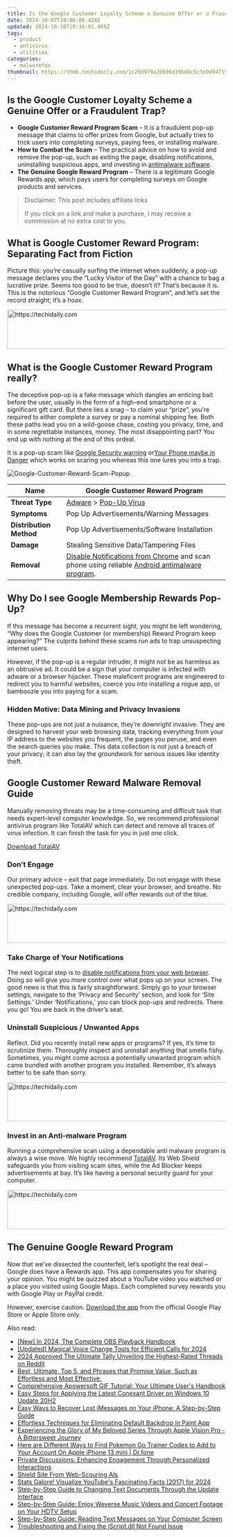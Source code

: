 ```yaml
---
title: Is the Google Customer Loyalty Scheme a Genuine Offer or a Fraudulent Trap?
date: 2024-10-07T19:06:06.428Z
updated: 2024-10-10T19:16:01.469Z
tags:
  - product
  - antivirus
  - utilities
categories:
  - malwarefox
thumbnail: https://thmb.techidaily.com/1c29d979a20696d19bd8c5c3e9d947157133fd882c32bc816c08287c2bc4feb3.jpg
---
```


## Is the Google Customer Loyalty Scheme a Genuine Offer or a Fraudulent Trap?

* **Google Customer Reward Program Scam** – It is a fraudulent pop-up message that claims to offer prizes from Google, but actually tries to trick users into completing surveys, paying fees, or installing malware.
* **How to Combat the Scam** – The practical advice on how to avoid and remove the pop-up, such as exiting the page, disabling notifications, uninstalling suspicious apps, and investing in [antimalware software](https://tools.techidaily.com/malwarefox/products/).
* **The Genuine Google Reward Program** – There is a legitimate Google Rewards app, which pays users for completing surveys on Google products and services.

>  Disclaimer: This post includes affiliate links
>
>  If you click on a link and make a purchase, I may receive a commission at no extra cost to you.
>

## What is Google Customer Reward Program: Separating Fact from Fiction

Picture this: you’re casually surfing the internet when suddenly, a pop-up message declares you the “Lucky Visitor of the Day” with a chance to bag a lucrative prize. Seems too good to be true, doesn’t it? That’s because it is. This is the notorious “Google Customer Reward Program”, and let’s set the record straight; it’s a hoax. 

<!-- affiliate ads begin -->
<a href="https://appsumo.8odi.net/c/5597632/2123735/7443" target="_top" id="2123735">
  <img src="//a.impactradius-go.com/display-ad/7443-2123735" border="0" alt="https://techidaily.com" width="600" height="90"/>
</a>
<img height="0" width="0" src="https://appsumo.8odi.net/i/5597632/2123735/7443" style="position:absolute;visibility:hidden;" border="0" />
<!-- affiliate ads end -->

## What is the Google Customer Reward Program really?

The deceptive pop-up is a fake message which dangles an enticing bait before the user, usually in the form of a high-end smartphone or a significant gift card. But there lies a snag – to claim your “prize”, you’re required to either complete a survey or pay a nominal shipping fee. Both these paths lead you on a wild-goose chase, costing you privacy, time, and in some regrettable instances, money. The most disappointing part? You end up with nothing at the end of this ordeal.

It is a pop-up scam like [Google Security warning](https://tools.techidaily.com/malwarefox/products/) or[Your Phone maybe in Danger](https://tools.techidaily.com/malwarefox/products/) which works on scaring you whereas this one lures you into a trap.

![](https://www.malwarefox.com/wp-content/uploads/2024/01/Google-Customer-Reward-Scam-Popup.webp "Google-Customer-Reward-Scam-Popup")

| **Name**                | Google Customer Reward Program                                                                                                                                                               |
| ----------------------- | -------------------------------------------------------------------------------------------------------------------------------------------------------------------------------------------- |
| **Threat Type**         | [Adware](https://tools.techidaily.com/malwarefox/products/) \> [Pop-Up Virus](https://tools.techidaily.com/malwarefox/products/)                                                                              |
| **Symptoms**            | Pop Up Advertisements/Warning Messages                                                                                                                                                       |
| **Distribution Method** | Pop Up Advertisements/Software Installation                                                                                                                                                  |
| **Damage**              | Stealing Sensitive Data/Tampering Files                                                                                                                                                      |
| **Removal**             | [Disable Notifications from Chrome](https://tools.techidaily.com/malwarefox/products/) and scan phone using reliable [Android antimalware program](https://tools.techidaily.com/malwarefox/products/). |

## Why Do I see Google Membership Rewards Pop-Up?

If this message has become a recurrent sight, you might be left wondering, “Why does the Google Customer (or membership) Reward Program keep appearing?” The culprits behind these scams run ads to trap unsuspecting internet users. 

However, if the pop-up is a regular intruder, it might not be as harmless as an obtrusive ad. It could be a sign that your computer is infected with adware or a browser hijacker. These maleficent programs are engineered to redirect you to harmful websites, coerce you into installing a rogue app, or bamboozle you into paying for a scam.

### Hidden Motive: Data Mining and Privacy Invasions

These pop-ups are not just a nuisance, they’re downright invasive. They are designed to harvest your web browsing data, tracking everything from your IP address to the websites you frequent, the pages you peruse, and even the search queries you make. This data collection is not just a breach of your privacy; it can also lay the groundwork for serious issues like identity theft.

## Google Customer Reward Malware Removal Guide

Manually removing threats may be a time-consuming and difficult task that needs expert-level computer knowledge. So, we recommend professional antivirus program like TotalAV which can detect and remove all traces of virus infection. It can finish the task for you in just one click.

[Download TotalAV](https://tools.techidaily.com/malwarefox/products/)

### Don’t Engage

Our primary advice – exit that page immediately. Do not engage with these unexpected pop-ups. Take a moment, clear your browser, and breathe. No credible company, including Google, will offer rewards out of the blue.

<!-- affiliate ads begin -->
<a href="https://unicoeye.pxf.io/c/5597632/2134498/18498" target="_top" id="2134498">
  <img src="//a.impactradius-go.com/display-ad/18498-2134498" border="0" alt="https://techidaily.com" width="720" height="90"/>
</a>
<img height="0" width="0" src="https://unicoeye.pxf.io/i/5597632/2134498/18498" style="position:absolute;visibility:hidden;" border="0" />
<!-- affiliate ads end -->

### Take Charge of Your Notifications

The next logical step is to [disable notifications from your web browser](https://tools.techidaily.com/malwarefox/products/). Doing so will give you more control over what pops up on your screen. The good news is that this is fairly straightforward. Simply go to your browser settings, navigate to the ‘Privacy and Security’ section, and look for ‘Site Settings.’ Under ‘Notifications,’ you can block pop-ups and redirects. There you go! You are back in the driver’s seat.

### Uninstall Suspicious / Unwanted Apps

Reflect. Did you recently install new apps or programs? If yes, it’s time to scrutinize them. Thoroughly inspect and uninstall anything that smells fishy. Sometimes, you might come across a potentially unwanted program which came bundled with another program you installed. Remember, it’s always better to be safe than sorry.

<!-- affiliate ads begin -->
<a href="https://appsumo.8odi.net/c/5597632/2105867/7443" target="_top" id="2105867">
  <img src="//a.impactradius-go.com/display-ad/7443-2105867" border="0" alt="https://techidaily.com" width="728" height="90"/>
</a>
<img height="0" width="0" src="https://appsumo.8odi.net/i/5597632/2105867/7443" style="position:absolute;visibility:hidden;" border="0" />
<!-- affiliate ads end -->

### Invest in an Anti-malware Program

Running a comprehensive scan using a dependable anti malware program is always a wise move. We highly recommend [TotalAV](https://tools.techidaily.com/malwarefox/products/). Its Web Shield safeguards you from visiting scam sites, while the Ad Blocker keeps advertisements at bay. It’s like having a personal security guard for your computer.

<!-- affiliate ads begin -->
<a href="https://appsumo.8odi.net/c/5597632/2044585/7443" target="_top" id="2044585">
  <img src="//a.impactradius-go.com/display-ad/7443-2044585" border="0" alt="https://techidaily.com" width="728" height="90"/>
</a>
<img height="0" width="0" src="https://appsumo.8odi.net/i/5597632/2044585/7443" style="position:absolute;visibility:hidden;" border="0" />
<!-- affiliate ads end -->

## The Genuine Google Reward Program

Now that we’ve dissected the counterfeit, let’s spotlight the real deal – Google does have a Rewards app. This app compensates you for sharing your opinion. You might be quizzed about a YouTube video you watched or a place you visited using Google Maps. Each completed survey rewards you with Google Play or PayPal credit.

However, exercise caution. [Download the app](https://surveys.google.com/google-opinion-rewards/) from the official Google Play Store or Apple Store only.

<ins class="adsbygoogle"
     style="display:block"
     data-ad-format="autorelaxed"
     data-ad-client="ca-pub-7571918770474297"
     data-ad-slot="1223367746"></ins>

<ins class="adsbygoogle"
     style="display:block"
     data-ad-client="ca-pub-7571918770474297"
     data-ad-slot="8358498916"
     data-ad-format="auto"
     data-full-width-responsive="true"></ins>

<span class="atpl-alsoreadstyle">Also read:</span>
<div><ul>
<li><a href="https://screen-sharing-recording.techidaily.com/new-in-2024-the-complete-obs-playback-handbook/"><u>[New] In 2024, The Complete OBS Playback Handbook</u></a></li>
<li><a href="https://fox-http.techidaily.com/updated-magical-voice-change-tools-for-efficient-calls-for-2024/"><u>[Updated] Magical Voice Change Tools for Efficient Calls for 2024</u></a></li>
<li><a href="https://some-guidance.techidaily.com/2024-approved-the-ultimate-tally-unveiling-the-highest-rated-threads-on-reddit/"><u>2024 Approved The Ultimate Tally Unveiling the Highest-Rated Threads on Reddit</u></a></li>
<li><a href="https://fox-pages.techidaily.com/best-ultimate-top-5-and-phrases-that-promise-value-such-as-effortless-and-most-effective/"><u>Best, Ultimate, Top 5, and Phrases that Promise Value, Such as Effortless and Most Effective.</u></a></li>
<li><a href="https://fox-pages.techidaily.com/comprehensive-apowersoft-gif-tutorial-your-ultimate-users-handbook/"><u>Comprehensive Apowersoft GIF Tutorial: Your Ultimate User's Handbook</u></a></li>
<li><a href="https://win-amazing.techidaily.com/easy-steps-for-applying-the-latest-conexant-driver-on-windows-10-update-20h2/"><u>Easy Steps for Applying the Latest Conexant Driver on Windows 10 Update 20H2</u></a></li>
<li><a href="https://fox-pages.techidaily.com/easy-ways-to-recover-lost-imessages-on-your-iphone-a-step-by-step-guide/"><u>Easy Ways to Recover Lost iMessages on Your iPhone: A Step-by-Step Guide</u></a></li>
<li><a href="https://fox-pages.techidaily.com/effortless-techniques-for-eliminating-default-backdrop-in-paint-app/"><u>Effortless Techniques for Eliminating Default Backdrop in Paint App</u></a></li>
<li><a href="https://eaxpv-info.techidaily.com/experiencing-the-glory-of-my-beloved-series-through-apple-vision-pro-a-bittersweet-journey/"><u>Experiencing the Glory of My Beloved Series Through Apple Vision Pro - A Bittersweet Journey</u></a></li>
<li><a href="https://ios-pokemon-go.techidaily.com/here-are-different-ways-to-find-pokemon-go-trainer-codes-to-add-to-your-account-on-apple-iphone-13-mini-drfone-by-drfone-virtual-ios/"><u>Here are Different Ways to Find Pokemon Go Trainer Codes to Add to Your Account On Apple iPhone 13 mini | Dr.fone</u></a></li>
<li><a href="https://fox-pages.techidaily.com/private-discussions-enhancing-engagement-through-personalized-interactions/"><u>Private Discussions: Enhancing Engagement Through Personalized Interactions</u></a></li>
<li><a href="https://tech-savvy.techidaily.com/shield-site-from-web-scouring-ais/"><u>Shield Site From Web-Scouring AIs</u></a></li>
<li><a href="https://youtube-blog.techidaily.com/-galore-visualize-youtubes-fascinating-facts-2017-for-2024/"><u>Stats Galore! Visualize YouTube's Fascinating Facts (2017) for 2024</u></a></li>
<li><a href="https://fox-pages.techidaily.com/step-by-step-guide-to-changing-text-documents-through-the-update-interface/"><u>Step-by-Step Guide to Changing Text Documents Through the Update Interface</u></a></li>
<li><a href="https://fox-pages.techidaily.com/step-by-step-guide-enjoy-weverse-music-videos-and-concert-footage-on-your-hdtv-setup/"><u>Step-by-Step Guide: Enjoy Weverse Music Videos and Concert Footage on Your HDTV Setup</u></a></li>
<li><a href="https://fox-pages.techidaily.com/step-by-step-guide-reading-text-messages-on-your-computer-screen/"><u>Step-by-Step Guide: Reading Text Messages on Your Computer Screen</u></a></li>
<li><a href="https://tech-recovery.techidaily.com/troubleshooting-and-fixing-the-jscriptdll-not-found-issue/"><u>Troubleshooting and Fixing the jScript.dll Not Found Issue</u></a></li>
</ul></div>

